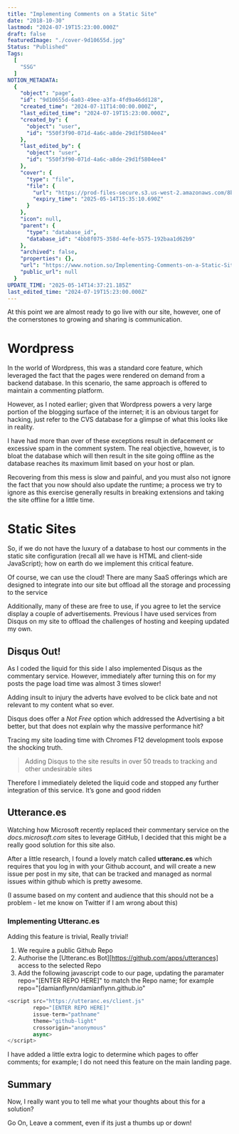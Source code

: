 ```yaml
---
title: "Implementing Comments on a Static Site"
date: "2018-10-30"
lastmod: "2024-07-19T15:23:00.000Z"
draft: false
featuredImage: "./cover-9d10655d.jpg"
Status: "Published"
Tags:
  [
    "SSG"
  ]
NOTION_METADATA:
  {
    "object": "page",
    "id": "9d10655d-6a03-49ee-a3fa-4fd9a46dd128",
    "created_time": "2024-07-11T14:00:00.000Z",
    "last_edited_time": "2024-07-19T15:23:00.000Z",
    "created_by": {
      "object": "user",
      "id": "550f3f90-071d-4a6c-a8de-29d1f5804ee4"
    },
    "last_edited_by": {
      "object": "user",
      "id": "550f3f90-071d-4a6c-a8de-29d1f5804ee4"
    },
    "cover": {
      "type": "file",
      "file": {
        "url": "https://prod-files-secure.s3.us-west-2.amazonaws.com/8bc3c4f0-c291-4309-a955-a5876c66b3de/d58d73ce-2aac-432b-9ba0-472b97dd0e9a/banner.jpg?X-Amz-Algorithm=AWS4-HMAC-SHA256&X-Amz-Content-Sha256=UNSIGNED-PAYLOAD&X-Amz-Credential=ASIAZI2LB466UXSKFPNB%2F20250514%2Fus-west-2%2Fs3%2Faws4_request&X-Amz-Date=20250514T143510Z&X-Amz-Expires=3600&X-Amz-Security-Token=IQoJb3JpZ2luX2VjEF4aCXVzLXdlc3QtMiJIMEYCIQDx5XfXUW7Cs54HNZZkEHFpFbZlv24weKEXpFXomO4%2F8AIhAJ1L9WyLf46%2B4agk%2Ff%2B%2BvlDNpJTeI3DgUEOYanjUG6JdKv8DCBcQABoMNjM3NDIzMTgzODA1Igwts1QFaUsqFGq7R5sq3AMJ%2F62AugFt4k5ocFo9dMlQi6Hv0Y2uJXwMCNJ%2BwaeGvwbstlU%2BtFJvpFneH8tjP57a72js2PzDYXoYG9v02g2DbE7hlR8QHcTeQq5rfRcFFSeyHRKdEF9fbFD%2Fr8IELMcvvevXSO5HsWERoZw64nvmyGyUEiI1KYx8i06x%2BV86VQLYNaFlKLFcsW%2BjAXY6ktLt6X7lNVc4nLvEsVAAE5zY2Xik3Ub9uJ2MGQ6ydm8KrDFtbCUEdgVhMjl9JedN1Vukt255BOWfSEVqQ9nVNvE2wzcVFG%2BPqwaSoW0POEspt%2BfT1jMQg5dWDqwOFo742%2BcqnUhHzgwVEgsPdwWqC%2BXy%2Fu4Gtx2qUYtkR5Ka0K58v%2FWv7P%2BblUPJixOeXhOznnR3288HAGgpoWnYV15WplQiI0eQ5sjNMC%2BcywDpvNpLhKbo5GxkIr0ZxUeKNQJULDr9i3zv52iX1QpqVq98ecmKiCjQ4K5qHyssAGDYkYyHlQr7mTTaBx74ArkXqt%2BxJWX7DObei%2BXkPKcTCCGpY94Pylrxet44oz62ycW1ZlkSWksXEIMFxV31TdsC%2FfyNe5B%2FA8ez4DM0oRgWdpfS9EiMHW2P%2Bt3vwHpwR5P7SPVunHFmxoRhUY97HJHrLzD%2FupLBBjqkAUoMNn2Db060301O%2F2Hgh6tlKDn7i5%2BCbqRfTbG7Ouxh%2F3BWJAfqPNPyl%2Bhr4TLDmRPihpYBc2OC6pzStkvROyGPcRjeFylhxqd7KJrWVd3iDo6b9TpLqv1MgDGaZMfwOsI%2FvVjvn%2FI0Dxo6xVpg6yWKLgU7F5R9vLtSy%2Bd9yI2qO0Ws6l2m7OF01EDBDnGWJrwSj1XGrsjk3m5ga9xgd7hX5u0X&X-Amz-Signature=d03c650709c2787bbcf42dbe7c8d563583948e1371cfccde2a396800d569dd72&X-Amz-SignedHeaders=host&x-id=GetObject",
        "expiry_time": "2025-05-14T15:35:10.690Z"
      }
    },
    "icon": null,
    "parent": {
      "type": "database_id",
      "database_id": "4bb8f075-358d-4efe-b575-192baa1d62b9"
    },
    "archived": false,
    "properties": {},
    "url": "https://www.notion.so/Implementing-Comments-on-a-Static-Site-9d10655d6a0349eea3fa4fd9a46dd128",
    "public_url": null
  }
UPDATE_TIME: "2025-05-14T14:37:21.185Z"
last_edited_time: "2024-07-19T15:23:00.000Z"
---
```


At this point we are almost ready to go live with our site, however, one of the cornerstones to growing and sharing is communication.

# Wordpress

In the world of Wordpress, this was a standard core feature, which leveraged the fact that the pages were rendered on demand from a backend database. In this scenario, the same approach is offered to maintain a commenting platform.

However, as I noted earlier; given that Wordpress powers a very large portion of the blogging surface of the internet; it is an obvious target for hacking, just refer to the CVS database for a glimpse of what this looks like in reality.

I have had more than over of these exceptions result in defacement or excessive spam in the comment system. The real objective, however, is to bloat the database which will then result in the site going offline as the database reaches its maximum limit based on your host or plan.

Recovering from this mess is slow and painful, and you must also not ignore the fact that you now should also update the runtime; a process we try to ignore as this exercise generally results in breaking extensions and taking the site offline for a little time.

# Static Sites

So, if we do not have the luxury of a database to host our comments in the static site configuration (recall all we have is HTML and client-side JavaScript); how on earth do we implement this critical feature.

Of course, we can use the cloud! There are many SaaS offerings which are designed to integrate into our site but offload all the storage and processing to the service

Additionally, many of these are free to use, if you agree to let the service display a couple of advertisements. Previous I have used services from Disqus on my site to offload the challenges of hosting and keeping updated my own.

## Disqus Out!

As I coded the liquid for this side I also implemented Disqus as the commentary service. However, immediately after turning this on for my posts the page load time was almost 3 times slower!

Adding insult to injury the adverts have evolved to be click bate and not relevant to my content what so ever.

Disqus does offer a *Not Free* option which addressed the Advertising a bit better, but that does not explain why the massive performance hit?

Tracing my site loading time with Chromes F12 development tools expose the shocking truth.

> Adding Disqus to the site results in over 50 treads to tracking and other undesirable sites

Therefore I immediately deleted the liquid code and stopped any further integration of this service. It’s gone and good ridden

## Utterance.es

Watching how Microsoft recently replaced their commentary service on the *docs.microsoft.com* sites to leverage GitHub, I decided that this might be a really good solution for this site also.

After a little research, I found a lovely match called **utteranc.es** which requires that you log in with your Github account, and will create a new issue per post in my site, that can be tracked and managed as normal issues within github which is pretty awesome.

(I assume based on my content and audience that this should not be a problem - let me know on Twitter if I am wrong about this)

### Implementing Utteranc.es

Adding this feature is trivial, Really trivial!

1. We require a public Github Repo
1. Authorise the [Utteranc.es Bot][https://github.com/apps/utterances] access to the selected Repo
1. Add the following javascript code to our page, updating the paramater repo="[ENTER REPO HERE]" to match the Repo name; for example repo="[damianflynn/damianflynn.github.io"
```javascript
<script src="https://utteranc.es/client.js"
        repo="[ENTER REPO HERE]"
        issue-term="pathname"
        theme="github-light"
        crossorigin="anonymous"
        async>
</script>
```

I have added a little extra logic to determine which pages to offer comments; for example; I do not need this feature on the main landing page.

## Summary

Now, I really want you to tell me what your thoughts about this for a solution?

Go On, Leave a comment, even if its just a thumbs up or down!

